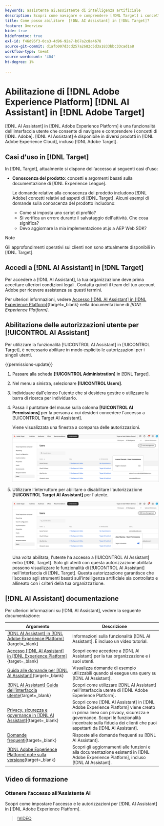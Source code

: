 ```yaml
---
keywords: assistente ai;assistente di intelligenza artificiale
description: Scopri come navigare e comprendere [!DNL Target] i concetti con [!DNL AI Assistant].
title: Come posso abilitare  [!DNL AI Assistant] in [!DNL Target]?
feature: Overview
hide: true
hidefromtoc: true
exl-id: f46d95f3-0ca3-4d96-92a7-b67a2c8a4678
source-git-commit: d1afb007d3cd257a2682c5d3a1833bbc33cad1a8
workflow-type: tm+mt
source-wordcount: '404'
ht-degree: 1%

---
```


# Abilitazione di [!DNL Adobe Experience Platform] [!DNL AI Assistant] in [!DNL Adobe Target]

[!DNL AI Assistant] in [!DNL Adobe Experience Platform] è una funzionalità dell&#39;interfaccia utente che consente di navigare e comprendere i concetti di [!DNL Adobe]. [!DNL AI Assistant] è disponibile in diversi prodotti in [!DNL Adobe Experience Cloud], incluso [!DNL Adobe Target].

## Casi d&#39;uso in [!DNL Target]

In [!DNL Target], attualmente si dispone dell&#39;accesso ai seguenti casi d&#39;uso:

* **Conoscenza del prodotto**: concetti e argomenti basati sulla documentazione di [!DNL Experience League].

  Le domande relative alla conoscenza del prodotto includono [!DNL Adobe] concetti relativi ad aspetti di [!DNL Target]. Alcuni esempi di domande sulla conoscenza del prodotto includono:

   * Come si imposta uno script di profilo?
   * Si verifica un errore durante il salvataggio dell&#39;attività. Che cosa significa?
   * Devo aggiornare la mia implementazione at.js a AEP Web SDK?

>[!NOTE]
>
>Gli approfondimenti operativi sui clienti non sono attualmente disponibili in [!DNL Target].

## Accedi a [!DNL AI Assistant] in [!DNL Target]

Per accedere a [!DNL AI Assistant], la tua organizzazione deve prima accettare ulteriori condizioni legali. Contatta quindi il team del tuo account Adobe per ricevere assistenza su questi termini.

Per ulteriori informazioni, vedere [Accesso [!DNL AI Assistant] in [!DNL Experience Platform]](https://experienceleague.adobe.com/en/docs/experience-platform/ai-assistant/access){target=_blank} nella documentazione di *[!DNL Experience Platform]*.

## Abilitazione delle autorizzazioni utente per [!UICONTROL AI Assistant]

Per utilizzare la funzionalità [!UICONTROL AI Assistant] in [!UICONTROL Target], è necessario abilitare in modo esplicito le autorizzazioni per i singoli utenti.

{{permissions-update}}

1. Passare alla scheda **[!UICONTROL Administration]** in [!DNL Target].
1. Nel menu a sinistra, selezionare **[!UICONTROL Users]**.
1. Individuare dall&#39;elenco l&#39;utente che si desidera gestire o utilizzare la barra di ricerca per individuarlo.
1. Passa il puntatore del mouse sulla colonna **[!UICONTROL AI Permissions]** per la persona a cui desideri concedere l&#39;accesso a [!UICONTROL Target AI Assistant].

   Viene visualizzata una finestra a comparsa delle autorizzazioni.

   ![Impostazioni dell&#39;Assistente AI](/help/main/c-intro/assets/ai-pop-up2.png)

1. Utilizzare l&#39;interruttore per abilitare o disabilitare l&#39;autorizzazione **[!UICONTROL Target AI Assistant]** per l&#39;utente.

   ![Finestra a comparsa Autorizzazioni Assistente AI](/help/main/c-intro/assets/ai-pop-up.png)

   Una volta abilitata, l&#39;utente ha accesso a [!UICONTROL AI Assistant] entro [!DNL Target]. Solo gli utenti con questa autorizzazione abilitata possono visualizzare le funzionalità di [!UICONTROL AI Assistant] nell&#39;interfaccia di [!DNL Target]. Questa autorizzazione garantisce che l’accesso agli strumenti basati sull’intelligenza artificiale sia controllato e allineato con i criteri della tua organizzazione.

## [!DNL AI Assistant] documentazione

Per ulteriori informazioni su [!DNL AI Assistant], vedere la seguente documentazione:

| Argomento | Descrizione |
| --- | --- |
| [[!DNL AI Assistant] in [!DNL Adobe Experience Platform]](https://experienceleague.adobe.com/en/docs/experience-platform/ai-assistant/home){target=_blank} | Informazioni sulla funzionalità [!DNL AI Assistant]. È incluso un video tutorial. |
| [Accesso [!DNL AI Assistant] in [!DNL Experience Platform]](https://experienceleague.adobe.com/en/docs/experience-platform/ai-assistant/access){target=_blank} | Scopri come accedere a [!DNL AI Assistant] per la tua organizzazione e i suoi utenti. |
| [Guida alle domande per [!DNL AI Assistant]](https://experienceleague.adobe.com/en/docs/experience-platform/ai-assistant/questions){target=_blank} | Visualizza domande di esempio utilizzabili quando si esegue una query su [!DNL AI Assistant]. |
| [[!DNL AI Assistant] Guida dell&#39;interfaccia utente](https://experienceleague.adobe.com/en/docs/experience-platform/ai-assistant/ui-guide){target=_blank} | Scopri come utilizzare [!DNL AI Assistant] nell&#39;interfaccia utente di [!DNL Adobe Experience Platform]. |
| [Privacy, sicurezza e governance in [!DNL AI Assistant]](https://experienceleague.adobe.com/en/docs/experience-platform/ai-assistant/privacy){target=_blank} | Scopri come [!DNL AI Assistant] in [!DNL Adobe Experience Platform] viene creato in prima linea con privacy, sicurezza e governance. Scopri le funzionalità incentrate sulla fiducia dei clienti che puoi aspettarti da [!DNL AI Assistant]. |
| [Domande frequenti](https://experienceleague.adobe.com/en/docs/experience-platform/ai-assistant/faq){target=_blank} | Risposte alle domande frequenti su [!DNL AI Assistant]. |
| [[!DNL Adobe Experience Platform] note sulla versione](https://experienceleague.adobe.com/en/docs/experience-platform/release-notes/latest){target=_blank} | Scopri gli aggiornamenti alle funzioni e alla documentazione esistenti in [!DNL Adobe Experience Platform], incluso [!DNL AI Assistant]. |

## Video di formazione

### Ottenere l’accesso all’Assistente AI

Scopri come impostare l&#39;accesso e le autorizzazioni per [!DNL AI Assistant] in [!DNL Adobe Experience Platform].

>[!VIDEO](https://video.tv.adobe.com/v/3436470/?learn=on&#x26;enablevpops)
